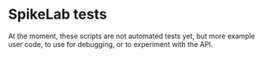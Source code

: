 # SpikeLab tests

At the moment, these scripts are not automated tests yet, but more example user code, to use for debugging, or to experiment with the API.
